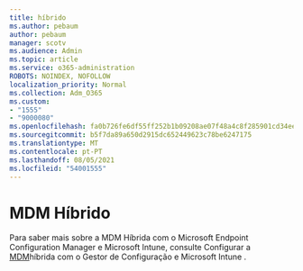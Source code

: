 ```yaml
---
title: híbrido
ms.author: pebaum
author: pebaum
manager: scotv
ms.audience: Admin
ms.topic: article
ms.service: o365-administration
ROBOTS: NOINDEX, NOFOLLOW
localization_priority: Normal
ms.collection: Adm_O365
ms.custom:
- "1555"
- "9000080"
ms.openlocfilehash: fa0b726fe6df55ff252b1b09208ae07f48a4c8f285901cd34ee356fd842b0507
ms.sourcegitcommit: b5f7da89a650d2915dc652449623c78be6247175
ms.translationtype: MT
ms.contentlocale: pt-PT
ms.lasthandoff: 08/05/2021
ms.locfileid: "54001555"
---
```

# <a name="hybrid-mdm"></a>MDM Híbrido

Para saber mais sobre a MDM Híbrida com o Microsoft Endpoint Configuration Manager e Microsoft Intune, consulte Configurar a [MDM](https://docs.microsoft.com/configmgr/mdm/deploy-use/setup-hybrid-mdm)híbrida com o Gestor de Configuração e Microsoft Intune .